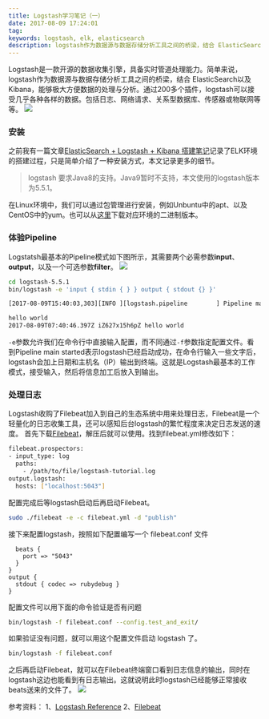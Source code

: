 ```yaml
---
title: Logstash学习笔记（一）
date: 2017-08-09 17:24:01
tag: 
keywords: logstash, elk, elasticsearch
description: logstash作为数据源与数据存储分析工具之间的桥梁，结合 ElasticSearch以及Kibana，能够极大方便数据的处理与分析。
---
```


Logstash是一款开源的数据收集引擎，具备实时管道处理能力。简单来说，logstash作为数据源与数据存储分析工具之间的桥梁，结合 ElasticSearch以及Kibana，能够极大方便数据的处理与分析。通过200多个插件，logstash可以接受几乎各种各样的数据。包括日志、网络请求、关系型数据库、传感器或物联网等等。
![](/20170809-logstash-learning/39469-20170809172218402-966897321.png)

### 安装
之前我有一篇文章[ElasticSearch + Logstash + Kibana 搭建笔记](http://www.cnblogs.com/cocowool/p/7297749.html)记录了ELK环境的搭建过程，只是简单介绍了一种安装方式，本文记录更多的细节。
> logstash 要求Java8的支持。Java9暂时不支持，本文使用的logstash版本为5.5.1。

在Linux环境中，我们可以通过包管理进行安装，例如Unbuntu中的apt、以及CentOS中的yum。也可以从[这里](https://www.elastic.co/downloads/logstash)下载对应环境的二进制版本。

### 体验Pipeline
Logstatsh最基本的Pipeline模式如下图所示，其需要两个必需参数**input**、**output**，以及一个可选参数**filter**。
![](/20170809-logstash-learning/39469-20170809172237620-91246511.png)

```bash
cd logstash-5.5.1
bin/logstash -e 'input { stdin { } } output { stdout {} }'

[2017-08-09T15:40:03,303][INFO ][logstash.pipeline        ] Pipeline main started

hello world
2017-08-09T07:40:46.397Z iZ627x15h6pZ hello world
```
```-e```参数允许我们在命令行中直接输入配置，而不同通过```-f```参数指定配置文件。看到Pipeline main started表示logstash已经启动成功，在命令行输入一些文字后，logstash会加上日期和主机名（IP）输出到终端。这就是Logstash最基本的工作模式，接受输入，然后将信息加工后放入到输出。

### 处理日志
Logstash收购了Filebeat加入到自己的生态系统中用来处理日志，Filebeat是一个轻量化的日志收集工具，还可以感知后台logstash的繁忙程度来决定日志发送的速度。
首先下载[Filebeat](https://www.elastic.co/downloads/beats/filebeat)，解压后就可以使用。找到filebeat.yml修改如下：
```bash
filebeat.prospectors:
- input_type: log
  paths:
    - /path/to/file/logstash-tutorial.log 
output.logstash:
  hosts: ["localhost:5043"]
```
配置完成后等logstash启动后再启动Filebeat。
```bash
sudo ./filebeat -e -c filebeat.yml -d "publish"
```
接下来配置logstash，按照如下配置编写一个 filebeat.conf 文件
```input {
  beats {
    port => "5043"
  }
}
output {
  stdout { codec => rubydebug }
}
```
配置文件可以用下面的命令验证是否有问题
```sh
bin/logstash -f filebeat.conf --config.test_and_exit/
```
如果验证没有问题，就可以用这个配置文件启动 logstash 了。
```sh
bin/logstash -f filebeat.conf
```
之后再启动Filebeat，就可以在Filebeat终端窗口看到日志信息的输出，同时在logstash这边也能看到有日志输出。这就说明此时logstash已经能够正常接收beats送来的文件了。
![](/20170809-logstash-learning/39469-20170809172300167-238115856.png)



参考资料：
1、[Logstash Reference](https://www.elastic.co/guide/en/logstash/current/index.html)
2、[Filebeat](https://github.com/elastic/beats/tree/master/filebeat)
